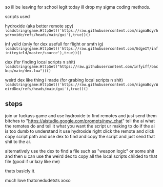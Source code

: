 so ill be leaving for school legit today ill drop my sigma coding methods.

scripts used 

hydroxide (aka better remote spy)
````loadstring(game:HttpGet(('https://raw.githubusercontent.com/nigmaBoy/hydroxide/refs/heads/main/gui'),true))()````

inf yeild (only for dex usefull for flight or smth ig)
````loadstring(game:HttpGet(('https://raw.githubusercontent.com/EdgeIY/infiniteyield/master/source'),true))()````

dex (for finding local scripts n shit)
````loadstring(game:HttpGet("https://raw.githubusercontent.com/infyiff/backup/main/dex.lua"))()````

weird dex like thing i made (for grabing local scripts n shit)
````loadstring(game:HttpGet(('https://raw.githubusercontent.com/nigmaBoy/WeirdDex/refs/heads/main/gui'),true))()````
## steps
join ur fuckass game and use hydroxide to find remotes and just send them bitches to "https://aistudio.google.com/prompts/new_chat"
tell the ai what the remotes do and tell it what you want the script ur making to do
if the ai is too dumb to understand it use hydroxide right click the remote and click copy script path and use dex to find and copy the script and just send that shit to the ai.

alternatively use the dex to find a file such as "weapon logic" or some shit and then u can use the weird dex to copy all the local scripts childed to that file (good if ur lazy like me)

thats basicly it. 

much love thatonedudetsts
xoxo




